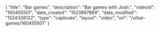 {
    "title": "Bar games",
    "description": "Bar games with Josh.",
    "videoid": "160455501",
    "date_created": "1523897869",
    "date_modified": "1524338122",
    "type": "captivate",
    "layout": "video",
    "url": "\/v\/bar-games\/160455501"
}